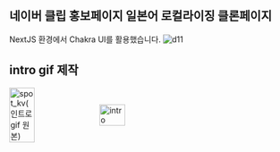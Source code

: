 ## 네이버 클립 홍보페이지 일본어 로컬라이징 클론페이지

NextJS 환경에서 Chakra UI를 활용했습니다.
![d11](https://github.com/user-attachments/assets/1549e46c-6484-4ecd-b706-841ae59a2392)


## intro gif 제작
<div style="display: flex; justify-content: flex-start; align-items: center; gap: 10px;">
  <img src="https://github.com/user-attachments/assets/c59b3fac-b5ee-494f-8466-b87300df5502" alt="spot_kv(인트로gif 원본)" style="width: 30%;">
  <img src="https://github.com/user-attachments/assets/dca85651-f16f-460c-b3a5-7335a8e58606" alt="intro" style="width: 30%;">
</div>
